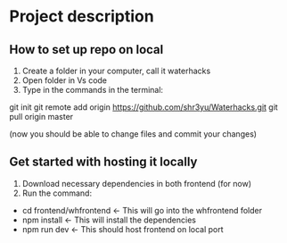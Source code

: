 # Project description

## How to set up repo on local
1. Create a folder in your computer, call it waterhacks
2. Open folder in Vs code
3. Type in the commands in the terminal:

git init
git remote add origin https://github.com/shr3yu/Waterhacks.git
git pull origin master

(now you should be able to change files and commit your changes)

## Get started with hosting it locally 
1. Download necessary dependencies in both frontend (for now)
2. Run the command:

- cd frontend/whfrontend <- This will go into the whfrontend folder
- npm install <- This will install the dependencies
- npm run dev <- This should host frontend on local port
